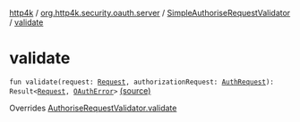 [http4k](../../index.md) / [org.http4k.security.oauth.server](../index.md) / [SimpleAuthoriseRequestValidator](index.md) / [validate](./validate.md)

# validate

`fun validate(request: `[`Request`](../../org.http4k.core/-request/index.md)`, authorizationRequest: `[`AuthRequest`](../-auth-request/index.md)`): Result<`[`Request`](../../org.http4k.core/-request/index.md)`, `[`OAuthError`](../-o-auth-error/index.md)`>` [(source)](https://github.com/http4k/http4k/blob/master/http4k-security-oauth/src/main/kotlin/org/http4k/security/oauth/server/SimpleAuthoriseRequestValidator.kt#L14)

Overrides [AuthoriseRequestValidator.validate](../-authorise-request-validator/validate.md)


